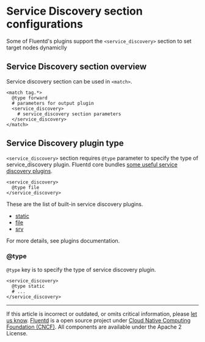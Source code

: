 # Service Discovery section configurations

Some of Fluentd's plugins support the `<service_discovery>` section to set target nodes dynamiclly

## Service Discovery section overview

Service discovery section can be used in `<match>`.

```
<match tag.*>
  @type forward
  # parameters for output plugin
  <service_discovery>
    # service_discovery section parameters
  </service_discovery>
</match>
```

## Service Discovery plugin type

`<service_discovery>` section requires `@type` parameter to specify the type of
service_discovery plugin. Fluentd core bundles [some useful service discovery plugins](/plugins/service_discovery/README.md).

```
<service_discovery>
  @type file
</service_discovery>
```

These are the list of built-in service discovery plugins.

- [static](/plugins/service_discovery/static.md)
- [file](/plugins/service_discovery/file.md)
- [srv](/plugins/service_discovery/srv.md)

For more details, see plugins documentation.

### @type

`@type` key is to specify the type of service discovery plugin.

```
<service_discovery>
  @type static
  # ...
</service_discovery>
```


------------------------------------------------------------------------

If this article is incorrect or outdated, or omits critical information, please [let us know](https://github.com/fluent/fluentd-docs-gitbook/issues?state=open).
[Fluentd](http://www.fluentd.org/) is a open source project under [Cloud Native Computing Foundation (CNCF)](https://cncf.io/). All components are available under the Apache 2 License.
